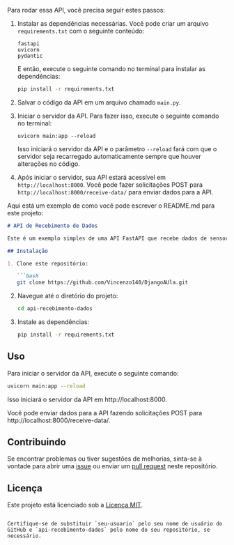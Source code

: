 Para rodar essa API, você precisa seguir estes passos:

1. Instalar as dependências necessárias. Você pode criar um arquivo `requirements.txt` com o seguinte conteúdo:
   
   ```plaintext
   fastapi
   uvicorn
   pydantic
   ```
   
   E então, execute o seguinte comando no terminal para instalar as dependências:
   
   ```bash
   pip install -r requirements.txt
   ```

2. Salvar o código da API em um arquivo chamado `main.py`.

3. Iniciar o servidor da API. Para fazer isso, execute o seguinte comando no terminal:

   ```
   uvicorn main:app --reload
   ```

   Isso iniciará o servidor da API e o parâmetro `--reload` fará com que o servidor seja recarregado automaticamente sempre que houver alterações no código.

4. Após iniciar o servidor, sua API estará acessível em `http://localhost:8000`. Você pode fazer solicitações POST para `http://localhost:8000/receive-data/` para enviar dados para a API.

Aqui está um exemplo de como você pode escrever o README.md para este projeto:

```markdown
# API de Recebimento de Dados

Este é um exemplo simples de uma API FastAPI que recebe dados de sensores.

## Instalação

1. Clone este repositório:

   ```bash
   git clone https://github.com/Vincenzo140/DjangoAUla.git
   ```

2. Navegue até o diretório do projeto:

   ```bash
   cd api-recebimento-dados
   ```

3. Instale as dependências:

   ```bash
   pip install -r requirements.txt
   ```

## Uso

Para iniciar o servidor da API, execute o seguinte comando:

```bash
uvicorn main:app --reload
```

Isso iniciará o servidor da API em http://localhost:8000.

Você pode enviar dados para a API fazendo solicitações POST para http://localhost:8000/receive-data/.

## Contribuindo

Se encontrar problemas ou tiver sugestões de melhorias, sinta-se à vontade para abrir uma [issue](https://github.com/seu-usuario/api-recebimento-dados/issues) ou enviar um [pull request](https://github.com/seu-usuario/api-recebimento-dados/pulls) neste repositório.

## Licença

Este projeto está licenciado sob a [Licença MIT](LICENSE).
```

Certifique-se de substituir `seu-usuario` pelo seu nome de usuário do GitHub e `api-recebimento-dados` pelo nome do seu repositório, se necessário.